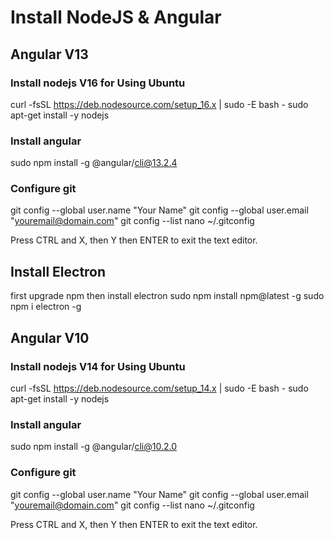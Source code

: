 # Install NodeJS & Angular 
## Angular V13
### Install nodejs V16 for Using Ubuntu
curl -fsSL https://deb.nodesource.com/setup_16.x | sudo -E bash -
sudo apt-get install -y nodejs

### Install angular
sudo npm install -g @angular/cli@13.2.4

### Configure git
git config --global user.name "Your Name"
git config --global user.email "youremail@domain.com"
git config --list
nano ~/.gitconfig

Press CTRL and X, then Y then ENTER to exit the text editor.
## Install Electron
first upgrade npm then install electron
sudo npm install npm@latest -g
sudo npm i electron -g


## Angular V10
### Install nodejs V14 for Using Ubuntu
curl -fsSL https://deb.nodesource.com/setup_14.x | sudo -E bash -
sudo apt-get install -y nodejs

### Install angular
sudo npm install -g @angular/cli@10.2.0

### Configure git
git config --global user.name "Your Name"
git config --global user.email "youremail@domain.com"
git config --list
nano ~/.gitconfig

Press CTRL and X, then Y then ENTER to exit the text editor.


